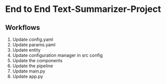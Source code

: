 # End to End Text-Summarizer-Project

## Workflows
1. Update config.yaml
2. Update params.yaml
3. Update entity
4. Update configuration manager in src config
5. Update the components
6. Update the pipeline
7. Update main.py
8. Update app.py
